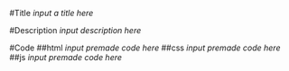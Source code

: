 #Title
_input a title here_

#Description
_input description here_

#Code
##html
_input premade code here_
##css
_input premade code here_
##js
_input premade code here_
